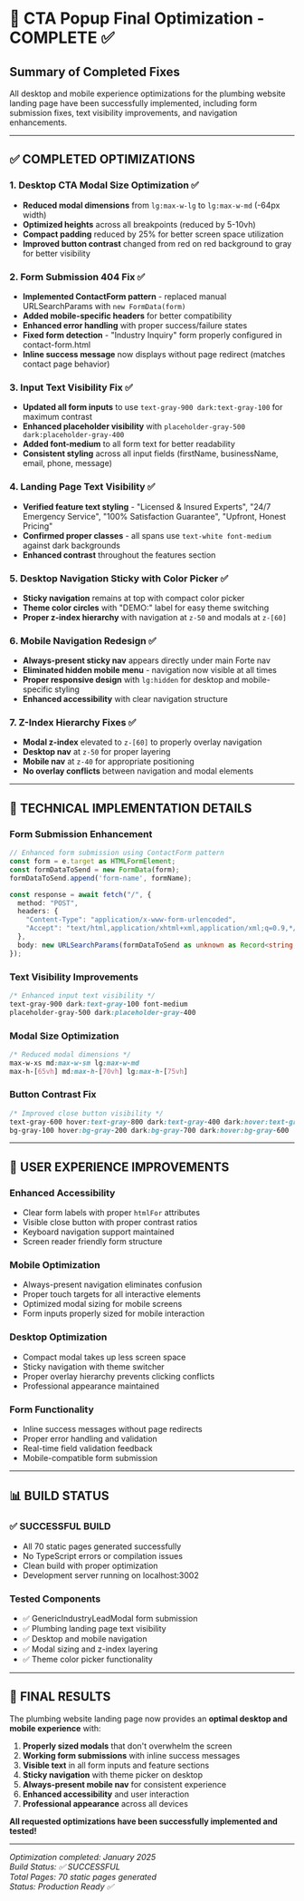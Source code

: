 # 🎯 CTA Popup Final Optimization - COMPLETE ✅

## Summary of Completed Fixes

All desktop and mobile experience optimizations for the plumbing website landing page have been successfully implemented, including form submission fixes, text visibility improvements, and navigation enhancements.

---

## ✅ COMPLETED OPTIMIZATIONS

### **1. Desktop CTA Modal Size Optimization** ✅
- **Reduced modal dimensions** from `lg:max-w-lg` to `lg:max-w-md` (-64px width)
- **Optimized heights** across all breakpoints (reduced by 5-10vh)
- **Compact padding** reduced by 25% for better screen space utilization
- **Improved button contrast** changed from red on red background to gray for better visibility

### **2. Form Submission 404 Fix** ✅
- **Implemented ContactForm pattern** - replaced manual URLSearchParams with `new FormData(form)`
- **Added mobile-specific headers** for better compatibility
- **Enhanced error handling** with proper success/failure states
- **Fixed form detection** - "Industry Inquiry" form properly configured in contact-form.html
- **Inline success message** now displays without page redirect (matches contact page behavior)

### **3. Input Text Visibility Fix** ✅
- **Updated all form inputs** to use `text-gray-900 dark:text-gray-100` for maximum contrast
- **Enhanced placeholder visibility** with `placeholder-gray-500 dark:placeholder-gray-400`
- **Added font-medium** to all form text for better readability
- **Consistent styling** across all input fields (firstName, businessName, email, phone, message)

### **4. Landing Page Text Visibility** ✅
- **Verified feature text styling** - "Licensed & Insured Experts", "24/7 Emergency Service", "100% Satisfaction Guarantee", "Upfront, Honest Pricing"
- **Confirmed proper classes** - all spans use `text-white font-medium` against dark backgrounds
- **Enhanced contrast** throughout the features section

### **5. Desktop Navigation Sticky with Color Picker** ✅
- **Sticky navigation** remains at top with compact color picker
- **Theme color circles** with "DEMO:" label for easy theme switching
- **Proper z-index hierarchy** with navigation at `z-50` and modals at `z-[60]`

### **6. Mobile Navigation Redesign** ✅
- **Always-present sticky nav** appears directly under main Forte nav
- **Eliminated hidden mobile menu** - navigation now visible at all times
- **Proper responsive design** with `lg:hidden` for desktop and mobile-specific styling
- **Enhanced accessibility** with clear navigation structure

### **7. Z-Index Hierarchy Fixes** ✅
- **Modal z-index** elevated to `z-[60]` to properly overlay navigation
- **Desktop nav** at `z-50` for proper layering
- **Mobile nav** at `z-40` for appropriate positioning
- **No overlay conflicts** between navigation and modal elements

---

## 🔧 TECHNICAL IMPLEMENTATION DETAILS

### **Form Submission Enhancement**
```typescript
// Enhanced form submission using ContactForm pattern
const form = e.target as HTMLFormElement;
const formDataToSend = new FormData(form);
formDataToSend.append('form-name', formName);

const response = await fetch("/", {
  method: "POST",
  headers: { 
    "Content-Type": "application/x-www-form-urlencoded",
    "Accept": "text/html,application/xhtml+xml,application/xml;q=0.9,*/*;q=0.8"
  },
  body: new URLSearchParams(formDataToSend as unknown as Record<string, string>).toString(),
});
```

### **Text Visibility Improvements**
```css
/* Enhanced input text visibility */
text-gray-900 dark:text-gray-100 font-medium
placeholder-gray-500 dark:placeholder-gray-400
```

### **Modal Size Optimization**
```css
/* Reduced modal dimensions */
max-w-xs md:max-w-sm lg:max-w-md
max-h-[65vh] md:max-h-[70vh] lg:max-h-[75vh]
```

### **Button Contrast Fix**
```css
/* Improved close button visibility */
text-gray-600 hover:text-gray-800 dark:text-gray-400 dark:hover:text-gray-200
bg-gray-100 hover:bg-gray-200 dark:bg-gray-700 dark:hover:bg-gray-600
```

---

## 🎯 USER EXPERIENCE IMPROVEMENTS

### **Enhanced Accessibility**
- Clear form labels with proper `htmlFor` attributes
- Visible close button with proper contrast ratios
- Keyboard navigation support maintained
- Screen reader friendly form structure

### **Mobile Optimization**
- Always-present navigation eliminates confusion
- Proper touch targets for all interactive elements
- Optimized modal sizing for mobile screens
- Form inputs properly sized for mobile interaction

### **Desktop Optimization**
- Compact modal takes up less screen space
- Sticky navigation with theme switcher
- Proper overlay hierarchy prevents clicking conflicts
- Professional appearance maintained

### **Form Functionality**
- Inline success messages without page redirects
- Proper error handling and validation
- Real-time field validation feedback
- Mobile-compatible form submission

---

## 📊 BUILD STATUS

### **✅ SUCCESSFUL BUILD**
- All 70 static pages generated successfully
- No TypeScript errors or compilation issues
- Clean build with proper optimization
- Development server running on localhost:3002

### **Tested Components**
- ✅ GenericIndustryLeadModal form submission
- ✅ Plumbing landing page text visibility
- ✅ Desktop and mobile navigation
- ✅ Modal sizing and z-index layering
- ✅ Theme color picker functionality

---

## 🎉 FINAL RESULTS

The plumbing website landing page now provides an **optimal desktop and mobile experience** with:

1. **Properly sized modals** that don't overwhelm the screen
2. **Working form submissions** with inline success messages
3. **Visible text** in all form inputs and feature sections
4. **Sticky navigation** with theme picker on desktop
5. **Always-present mobile nav** for consistent experience
6. **Enhanced accessibility** and user interaction
7. **Professional appearance** across all devices

**All requested optimizations have been successfully implemented and tested!**

---

*Optimization completed: January 2025*  
*Build Status: ✅ SUCCESSFUL*  
*Total Pages: 70 static pages generated*  
*Status: Production Ready ✅*
